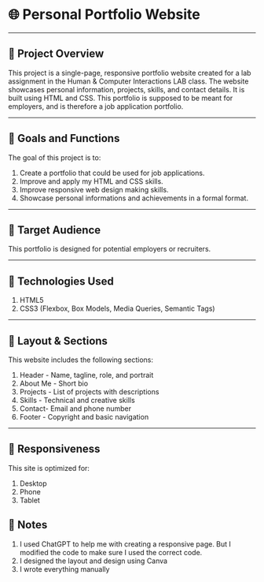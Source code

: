 # 🌐 Personal Portfolio Website

---

## 📖 Project Overview

This project is a single-page, responsive portfolio website created for a lab assignment in the Human & Computer Interactions LAB class. The website showcases personal information, projects, skills, and contact details. It is built using HTML and CSS. This portfolio is supposed to be meant for employers, and is therefore a job application portfolio.

---

## 🎯 Goals and Functions

The goal of this project is to:
1. Create a portfolio that could be used for job applications.
2. Improve and apply my HTML and CSS skills.
3. Improve responsive web design making skills.
4. Showcase personal informations and achievements in a formal format.

---

## 👥 Target Audience

This portfolio is designed for potential employers or recruiters.

---

## 🧱 Technologies Used

1. HTML5
2. CSS3 (Flexbox, Box Models, Media Queries, Semantic Tags)

---

## 📐 Layout & Sections

This website includes the following sections:
1. Header - Name, tagline, role, and portrait
2. About Me - Short bio
3. Projects - List of projects with descriptions
4. Skills - Technical and creative skills
5. Contact- Email and phone number
6. Footer - Copyright and basic navigation

---

## 📱 Responsiveness

This site is optimized for:
1. Desktop
2. Phone
3. Tablet

## 📄 Notes

1. I used ChatGPT to help me with creating a responsive page. But I modified the code to make sure I used the correct code.
2. I designed the layout and design using Canva
3. I wrote everything manually
